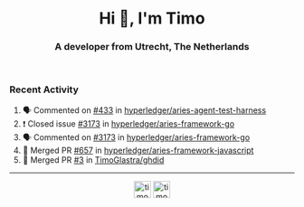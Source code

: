 <h1 align="center">Hi 👋, I'm Timo</h1>
<h3 align="center">A developer from Utrecht, The Netherlands</h3>
<br/>
<!-- https://github.com/rahuldkjain/github-profile-readme-generator --!>

<!--  <p align="left"><img src="https://github-readme-stats.vercel.app/api?username=timoglastra&show_icons=true&count_private=true&" alt="timoglastra" /></p> --!>

<!--
Github language stats
<p align="left"><img src="https://github-readme-stats.vercel.app/api/top-langs/?username=timoglastra&layout=compact" alt="timoglastra" /><p>
-->

<!-- Codestats language stats -->
<!-- <p align="left"><img src="https://codestats-readme.vercel.app/api/top-langs/?username=timoglastra&layout=compact&language_count=12" alt="timoglastra" /><p>    --!>
  
<h3>Recent Activity</h3>

<!--START_SECTION:activity-->
1. 🗣 Commented on [#433](https://github.com/hyperledger/aries-agent-test-harness/issues/433) in [hyperledger/aries-agent-test-harness](https://github.com/hyperledger/aries-agent-test-harness)
2. ❗️ Closed issue [#3173](https://github.com/hyperledger/aries-framework-go/issues/3173) in [hyperledger/aries-framework-go](https://github.com/hyperledger/aries-framework-go)
3. 🗣 Commented on [#3173](https://github.com/hyperledger/aries-framework-go/issues/3173) in [hyperledger/aries-framework-go](https://github.com/hyperledger/aries-framework-go)
4. 🎉 Merged PR [#657](https://github.com/hyperledger/aries-framework-javascript/pull/657) in [hyperledger/aries-framework-javascript](https://github.com/hyperledger/aries-framework-javascript)
5. 🎉 Merged PR [#3](https://github.com/TimoGlastra/ghdid/pull/3) in [TimoGlastra/ghdid](https://github.com/TimoGlastra/ghdid)
<!--END_SECTION:activity-->

---

<p align="center">
<a href="https://twitter.com/timoglastra" target="blank"><img align="center" src="https://cdn.jsdelivr.net/npm/simple-icons@3.0.1/icons/twitter.svg" alt="timoglastra" height="30" width="30" /></a>
<a href="https://linkedin.com/in/timoglastra" target="blank"><img align="center" src="https://cdn.jsdelivr.net/npm/simple-icons@3.0.1/icons/linkedin.svg" alt="timoglastra" height="30" width="30" /></a>
</p>



